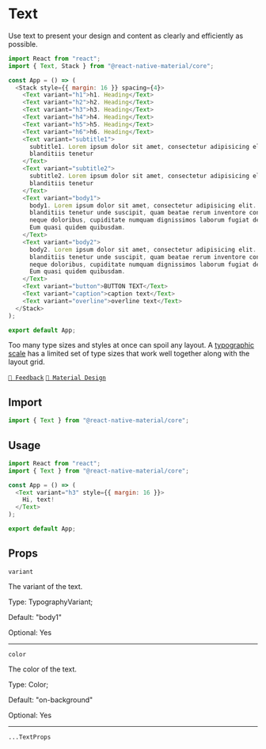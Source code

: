 # Text

Use text to present your design and content as clearly and efficiently as possible.

```js with-preview
import React from "react";
import { Text, Stack } from "@react-native-material/core";

const App = () => (
  <Stack style={{ margin: 16 }} spacing={4}>
    <Text variant="h1">h1. Heading</Text>
    <Text variant="h2">h2. Heading</Text>
    <Text variant="h3">h3. Heading</Text>
    <Text variant="h4">h4. Heading</Text>
    <Text variant="h5">h5. Heading</Text>
    <Text variant="h6">h6. Heading</Text>
    <Text variant="subtitle1">
      subtitle1. Lorem ipsum dolor sit amet, consectetur adipisicing elit. Quos
      blanditiis tenetur
    </Text>
    <Text variant="subtitle2">
      subtitle2. Lorem ipsum dolor sit amet, consectetur adipisicing elit. Quos
      blanditiis tenetur
    </Text>
    <Text variant="body1">
      body1. Lorem ipsum dolor sit amet, consectetur adipisicing elit. Quos
      blanditiis tenetur unde suscipit, quam beatae rerum inventore consectetur,
      neque doloribus, cupiditate numquam dignissimos laborum fugiat deleniti?
      Eum quasi quidem quibusdam.
    </Text>
    <Text variant="body2">
      body2. Lorem ipsum dolor sit amet, consectetur adipisicing elit. Quos
      blanditiis tenetur unde suscipit, quam beatae rerum inventore consectetur,
      neque doloribus, cupiditate numquam dignissimos laborum fugiat deleniti?
      Eum quasi quidem quibusdam.
    </Text>
    <Text variant="button">BUTTON TEXT</Text>
    <Text variant="caption">caption text</Text>
    <Text variant="overline">overline text</Text>
  </Stack>
);

export default App;
```

Too many type sizes and styles at once can spoil any layout.
A [typographic scale](https://material.io/design/typography/the-type-system.html#type-scale) has a limited set of type
sizes that work well together along with the layout grid.

[`💬 Feedback`](https://github.com/yamankatby/react-native-material/labels/component%3A%20Text)
[`🎨 Material Design`](https://material.io/design/typography/the-type-system.html)

## Import

```js
import { Text } from "@react-native-material/core";
```

## Usage

```js with-preview
import React from "react";
import { Text } from "@react-native-material/core";

const App = () => (
  <Text variant="h3" style={{ margin: 16 }}>
    Hi, text!
  </Text>
);

export default App;
```

## Props

`variant`

The variant of the text.

Type: TypographyVariant;

Default: "body1"

Optional: Yes

---

`color`

The color of the text.

Type: Color;

Default: "on-background"

Optional: Yes

---

`...TextProps`
